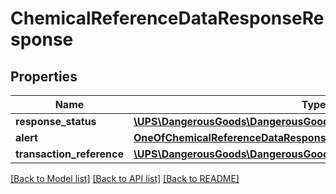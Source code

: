 # ChemicalReferenceDataResponseResponse

## Properties
Name | Type | Description | Notes
------------ | ------------- | ------------- | -------------
**response_status** | [**\UPS\DangerousGoods\DangerousGoods\ResponseResponseStatus**](ResponseResponseStatus.md) |  | 
**alert** | [**OneOfChemicalReferenceDataResponseResponseAlert**](OneOfChemicalReferenceDataResponseResponseAlert.md) |  | [optional] 
**transaction_reference** | [**\UPS\DangerousGoods\DangerousGoods\ResponseTransactionReference**](ResponseTransactionReference.md) |  | [optional] 

[[Back to Model list]](../../README.md#documentation-for-models) [[Back to API list]](../../README.md#documentation-for-api-endpoints) [[Back to README]](../../README.md)

